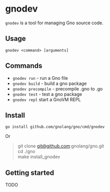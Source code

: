 # gnodev

`gnodev` is a tool for managing Gno source code.

## Usage

`gnodev <command> [arguments]`

## Commands

* `gnodev run` - run a Gno file
* `gnodev build` - build a gno package
* `gnodev precompile` - precompile .gno to .go
* `gnodev test` - test a gno package
* `gnodev repl` start a GnoVM REPL

## Install

`go install github.com/gnolang/gno/cmd/gnodev`

Or

> git clone git@github.com:gnolang/gno.git<br/>
> cd ./gno<br/>
> make install\_gnodev<br/>

## Getting started

TODO

